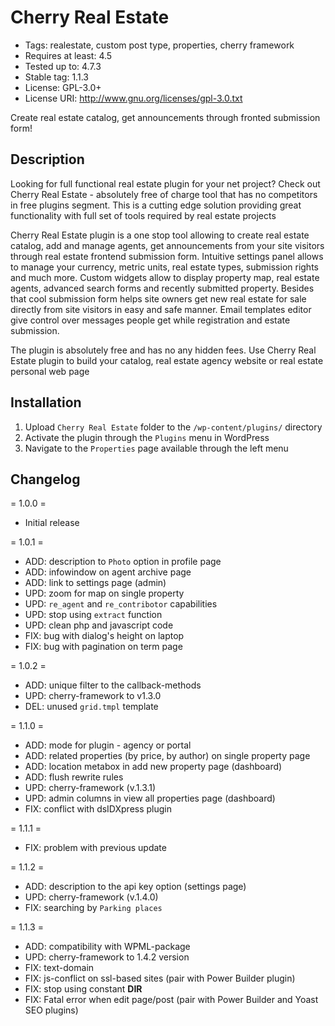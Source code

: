 # Cherry Real Estate #
* Tags: realestate, custom post type, properties, cherry framework
* Requires at least: 4.5
* Tested up to: 4.7.3
* Stable tag: 1.1.3
* License: GPL-3.0+
* License URI: http://www.gnu.org/licenses/gpl-3.0.txt

Create real estate catalog, get announcements through fronted submission form!

## Description ##
Looking for full functional real estate plugin for your net project? Check out Cherry Real Estate - absolutely free of charge tool that has no competitors in free plugins segment. This is a cutting edge solution providing great functionality with full set of tools required by real estate projects

Cherry Real Estate plugin is a one stop tool allowing to create real estate catalog, add and manage agents, get announcements from your site visitors through real estate frontend submission form. Intuitive settings panel allows to manage your currency, metric units, real estate types, submission rights and much more. Custom widgets allow to display property map, real estate agents, advanced search forms and recently submitted property. Besides that cool submission form helps site owners get new real estate for sale directly from site visitors in easy and safe manner. Email templates editor give control over messages people get while registration and estate submission.

The plugin is absolutely free and has no any hidden fees. Use Cherry Real Estate plugin to build your catalog, real estate agency website or real estate personal web page

## Installation ##
1. Upload `Cherry Real Estate` folder to the `/wp-content/plugins/` directory
2. Activate the plugin through the `Plugins` menu in WordPress
3. Navigate to the `Properties` page available through the left menu

## Changelog #
= 1.0.0 =

* Initial release

= 1.0.1 =

* ADD: description to `Photo` option in profile page
* ADD: infowindow on agent archive page
* ADD: link to settings page (admin)
* UPD: zoom for map on single property
* UPD: `re_agent` and `re_contribotor` capabilities
* UPD: stop using `extract` function
* UPD: clean php and javascript code
* FIX: bug with dialog's height on laptop
* FIX: bug with pagination on term page

= 1.0.2 =

* ADD: unique filter to the callback-methods
* UPD: cherry-framework to v1.3.0
* DEL: unused `grid.tmpl` template

= 1.1.0 =

* ADD: mode for plugin - agency or portal
* ADD: related properties (by price, by author) on single property page
* ADD: location metabox in add new property page (dashboard)
* ADD: flush rewrite rules
* UPD: cherry-framework (v.1.3.1)
* UPD: admin columns in view all properties page (dashboard)
* FIX: conflict with dsIDXpress plugin

= 1.1.1 =

* FIX: problem with previous update

= 1.1.2 =

* ADD: description to the api key option (settings page)
* UPD: cherry-framework (v.1.4.0)
* FIX: searching by `Parking places`

= 1.1.3 =

* ADD: compatibility with WPML-package
* UPD: cherry-framework to 1.4.2 version
* FIX: text-domain
* FIX: js-conflict on ssl-based sites (pair with Power Builder plugin)
* FIX: stop using constant __DIR__
* FIX: Fatal error when edit page/post (pair with Power Builder and Yoast SEO plugins)